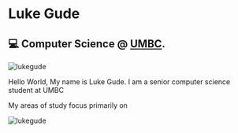 # Luke Gude 
## :computer: Computer Science @ [UMBC](https://umbc.edu/). 

<p align="left"> <img src="https://komarev.com/ghpvc/?username=lukegude&label=Profile%20views&color=0e75b6&style=flat" alt="lukegude" /> </p>
<p>Hello World, My name is Luke Gude. I am a senior computer science student at UMBC</p> 
My areas of study focus primarily on 


<p><img align="center" src="https://github-readme-stats.vercel.app/api/top-langs?username=lukegude&show_icons=true&locale=en&layout=compact" alt="lukegude" /></p>

